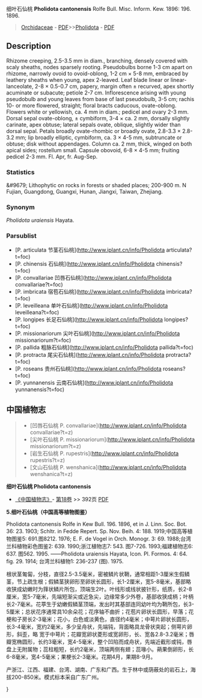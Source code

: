 细叶石仙桃 **Pholidota cantonensis** Rolfe Bull. Misc. Inform. Kew. 1896: 196. 1896.

> [Orchidaceae](http://www.iplant.cn/info/Orchidaceae?t=foc) - [PDF](http://www.iplant.cn/foc/pdf/Orchidaceae.pdf)>>[Pholidota](http://www.iplant.cn/info/Pholidota?t=foc) - [PDF](http://www.iplant.cn/foc/pdf/Pholidota.pdf)

## Description

Rhizome creeping, 2.5-3.5 mm in diam., branching, densely covered with scaly sheaths, nodes sparsely rooting. Pseudobulbs borne 1-3 cm apart on rhizome, narrowly ovoid to ovoid-oblong, 1-2 cm × 5-8 mm, embraced by leathery sheaths when young, apex 2-leaved. Leaf blade linear or linear-lanceolate, 2-8 × 0.5-0.7 cm, papery, margin often ± recurved, apex shortly acuminate or subacute; petiole 2-7 cm. Inflorescence arising with young pseudobulb and young leaves from base of last pseudobulb, 3-5 cm; rachis 10- or more flowered, straight; floral bracts caducous, ovate-oblong. Flowers white or yellowish, ca. 4 mm in diam.; pedicel and ovary 2-3 mm. Dorsal sepal ovate-oblong, ± cymbiform, 3-4 × ca. 2 mm, dorsally slightly carinate, apex obtuse; lateral sepals ovate, oblique, slightly wider than dorsal sepal. Petals broadly ovate-rhombic or broadly ovate, 2.8-3.3 × 2.8-3.2 mm; lip broadly elliptic, cymbiform, ca. 3 × 4-5 mm, subtruncate or obtuse; disk without appendages. Column ca. 2 mm, thick, winged on both apical sides; rostellum small. Capsule obovoid, 6-8 × 4-5 mm; fruiting pedicel 2-3 mm. Fl. Apr, fr. Aug-Sep.

### Statistics
&amp;#9679; Lithophytic on rocks in forests or shaded places; 200-900 m. N Fujian, Guangdong, Guangxi, Hunan, Jiangxi, Taiwan, Zhejiang.

### Synonym
*Pholidota uraiensis* Hayata.

### Parsublist

* [P.  articulata  节茎石仙桃](http://www.iplant.cn/info/Pholidota articulata?t=foc)
* [P.  chinensis  石仙桃](http://www.iplant.cn/info/Pholidota chinensis?t=foc)
* [P.  convallariae  凹唇石仙桃](http://www.iplant.cn/info/Pholidota convallariae?t=foc)
* [P.  imbricata  宿苞石仙桃](http://www.iplant.cn/info/Pholidota imbricata?t=foc)
* [P.  leveilleana  单叶石仙桃](http://www.iplant.cn/info/Pholidota leveilleana?t=foc)
* [P.  longipes  长足石仙桃](http://www.iplant.cn/info/Pholidota longipes?t=foc)
* [P.  missionariorum  尖叶石仙桃](http://www.iplant.cn/info/Pholidota missionariorum?t=foc)
* [P.  pallida  粗脉石仙桃](http://www.iplant.cn/info/Pholidota pallida?t=foc)
* [P.  protracta  尾尖石仙桃](http://www.iplant.cn/info/Pholidota protracta?t=foc)
* [P.  roseans  贵州石仙桃](http://www.iplant.cn/info/Pholidota roseans?t=foc)
* [P.  yunnanensis  云南石仙桃](http://www.iplant.cn/info/Pholidota yunnanensis?t=foc)

## 中国植物志

> * [凹唇石仙桃  P.  convallariae](http://www.iplant.cn/info/Pholidota convallariae?t=z)
> * [尖叶石仙桃  P.  missionariorum](http://www.iplant.cn/info/Pholidota missionariorum?t=z)
> * [岩生石仙桃  P.  rupestris](http://www.iplant.cn/info/Pholidota rupestris?t=z)
> * [文山石仙桃  P.  wenshanica](http://www.iplant.cn/info/Pholidota wenshanica?t=z)

**细叶石仙桃 Pholidota cantonensis**

* [《中国植物志》](http://www.iplant.cn/frps)- [第18卷](http://www.iplant.cn/frps/vol/18) >> 392页 [PDF](http://www.iplant.cn/frps/pdf/18/392a.pdf)

**5.细叶石仙桃（中国高等植物图鉴）**

Pholidota cantonensis Rolfe in Kew Bull. 196. 1896, et in J. Linn. Soc. Bot. 36: 23. 1903; Schltr. in Fedde Repert. Sp. Nov. Beih. 4: 188. 1919;中国高等植物图鉴5: 691.图8212. 1976; E. F. de Vogel in Orch. Monogr. 3: 69. 1988;台湾兰科植物彩色图鉴2: 639. 1990;浙江植物志7: 543. 图7-726. 1993;福建植物志6: 637. 图562. 1995. ——Pholidota uraiensis Hayata, Icon. Pl. Formos. 4: 64. fig. 29. 1914; 台湾兰科植物1: 236-237 (图). 1975.

根状茎匍匐，分枝，直径2.5-3.5毫米，密被鳞片状鞘，通常相距1-3厘米生假鳞茎，节上疏生根；假鳞茎狭卵形至卵状长圆形，长1-2厘米，宽5-8毫米，基部略收狭成幼嫩时为箨状鳞片所包，顶端生2叶。叶线形或线状披针形，纸质，长2-8厘米，宽5-7毫米，先端短渐尖或近急尖，边缘常多少外卷，基部收狭成柄；叶柄长2-7毫米。花葶生于幼嫩假鳞茎顶端，发出时其基部连同幼叶均为鞘所包，长3-5厘米；总状花序通常具10余朵花；花序轴不曲折；花苞片卵状长圆形，早落；花梗和子房长2-3毫米；花小，白色或淡黄色，直径约4毫米；中萼片卵状长圆形，长3-4毫米，宽约2毫米，多少呈舟状，先端钝，背面略具龙骨状突起；侧萼片卵形，斜歪，略 宽于中萼片；花瓣宽卵状菱形或宽卵形，长、宽各2.8-3.2毫米；唇瓣宽椭圆形，长约3毫米，宽4-5毫米，整个凹陷而成舟状，先端近截形或钝，唇盘上无附属物；蕊柱粗短，长约2毫米，顶端两侧有翅；蕊喙小。蒴果倒卵形，长6-8毫米，宽4-5毫米；果梗长2-3毫米。花期4月，果期8-9月。

产浙江、江西、福建、台湾、湖南、广东和广西。生于林中或荫蔽处的岩石上，海拔200-850米。模式标本采自广东广州。

}